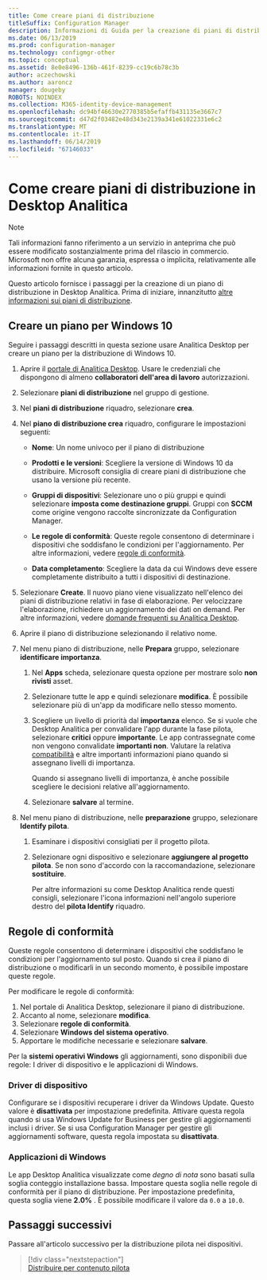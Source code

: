 ```yaml
---
title: Come creare piani di distribuzione
titleSuffix: Configuration Manager
description: Informazioni di Guida per la creazione di piani di distribuzione in Desktop Analitica.
ms.date: 06/13/2019
ms.prod: configuration-manager
ms.technology: configmgr-other
ms.topic: conceptual
ms.assetid: 8e0e8496-136b-461f-8239-cc19c6b78c3b
author: aczechowski
ms.author: aaroncz
manager: dougeby
ROBOTS: NOINDEX
ms.collection: M365-identity-device-management
ms.openlocfilehash: dc94bf46630e2770385b5efaffb431135e3667c7
ms.sourcegitcommit: d47d2f03482e48d343e2139a341e61022331e6c2
ms.translationtype: MT
ms.contentlocale: it-IT
ms.lasthandoff: 06/14/2019
ms.locfileid: "67146033"
---
```

# <a name="how-to-create-deployment-plans-in-desktop-analytics"></a>Come creare piani di distribuzione in Desktop Analitica

> [!Note]  
> Tali informazioni fanno riferimento a un servizio in anteprima che può essere modificato sostanzialmente prima del rilascio in commercio. Microsoft non offre alcuna garanzia, espressa o implicita, relativamente alle informazioni fornite in questo articolo.  

Questo articolo fornisce i passaggi per la creazione di un piano di distribuzione in Desktop Analitica. Prima di iniziare, innanzitutto [altre informazioni sui piani di distribuzione](/sccm/desktop-analytics/about-deployment-plans).

## <a name="create-a-plan-for-windows-10"></a>Creare un piano per Windows 10

Seguire i passaggi descritti in questa sezione usare Analitica Desktop per creare un piano per la distribuzione di Windows 10.

1. Aprire il [portale di Analitica Desktop](https://aka.ms/desktopanalytics). Usare le credenziali che dispongono di almeno **collaboratori dell'area di lavoro** autorizzazioni.  

2. Selezionare **piani di distribuzione** nel gruppo di gestione.  

3. Nel **piani di distribuzione** riquadro, selezionare **crea**.  

4. Nel **piano di distribuzione crea** riquadro, configurare le impostazioni seguenti:  

    - **Nome**: Un nome univoco per il piano di distribuzione  

    - **Prodotti e le versioni**: Scegliere la versione di Windows 10 da distribuire. Microsoft consiglia di creare piani di distribuzione che usano la versione più recente.  

    - **Gruppi di dispositivi**: Selezionare uno o più gruppi e quindi selezionare **imposta come destinazione gruppi**. Gruppi con **SCCM** come origine vengono raccolte sincronizzate da Configuration Manager.  

    - **Le regole di conformità**: Queste regole consentono di determinare i dispositivi che soddisfano le condizioni per l'aggiornamento. Per altre informazioni, vedere [regole di conformità](#readiness-rules).  

    - **Data completamento**: Scegliere la data da cui Windows deve essere completamente distribuito a tutti i dispositivi di destinazione.  

5. Selezionare **Create**. Il nuovo piano viene visualizzato nell'elenco dei piani di distribuzione relativi in fase di elaborazione. Per velocizzare l'elaborazione, richiedere un aggiornamento dei dati on demand. Per altre informazioni, vedere [domande frequenti su Analitica Desktop](/sccm/desktop-analytics/faq##can-i-reduce-the-amount-of-time-it-takes-for-data-to-refresh-in-my-desktop-analytics-portal).  

6. Aprire il piano di distribuzione selezionando il relativo nome.  

7. Nel menu piano di distribuzione, nelle **Prepara** gruppo, selezionare **identificare importanza**.  

    1. Nel **Apps** scheda, selezionare questa opzione per mostrare solo **non rivisti** asset.  

    2. Selezionare tutte le app e quindi selezionare **modifica**. È possibile selezionare più di un'app da modificare nello stesso momento.  

    3. Scegliere un livello di priorità dal **importanza** elenco. Se si vuole che Desktop Analitica per convalidare l'app durante la fase pilota, selezionare **critici** oppure **importante**. Le app contrassegnate come non vengono convalidate **importanti non**. Valutare la relativa [compatibilità](/sccm/desktop-analytics/compat-assessment) e altre importanti informazioni piano quando si assegnano livelli di importanza.  

        Quando si assegnano livelli di importanza, è anche possibile scegliere le decisioni relative all'aggiornamento.  

    4. Selezionare **salvare** al termine.  

8. Nel menu piano di distribuzione, nelle **preparazione** gruppo, selezionare **Identify pilota**.  

    1. Esaminare i dispositivi consigliati per il progetto pilota.  

    2. Selezionare ogni dispositivo e selezionare **aggiungere al progetto pilota**. Se non sono d'accordo con la raccomandazione, selezionare **sostituire**.  

        Per altre informazioni su come Desktop Analitica rende questi consigli, selezionare l'icona informazioni nell'angolo superiore destro del **pilota Identify** riquadro.

## <a name="readiness-rules"></a>Regole di conformità

Queste regole consentono di determinare i dispositivi che soddisfano le condizioni per l'aggiornamento sul posto. Quando si crea il piano di distribuzione o modificarli in un secondo momento, è possibile impostare queste regole.

Per modificare le regole di conformità:

1. Nel portale di Analitica Desktop, selezionare il piano di distribuzione.
1. Accanto al nome, selezionare **modifica**.
1. Selezionare **regole di conformità**.
1. Selezionare **Windows del sistema operativo**.
1. Apportare le modifiche necessarie e selezionare **salvare**.

Per la **sistemi operativi Windows** gli aggiornamenti, sono disponibili due regole: I driver di dispositivo e le applicazioni di Windows.

### <a name="device-drivers"></a>Driver di dispositivo

Configurare se i dispositivi recuperare i driver da Windows Update. Questo valore è **disattivata** per impostazione predefinita. Attivare questa regola quando si usa Windows Update for Business per gestire gli aggiornamenti inclusi i driver. Se si usa Configuration Manager per gestire gli aggiornamenti software, questa regola impostata su **disattivata**.

### <a name="windows-applications"></a>Applicazioni di Windows

Le app Desktop Analitica visualizzate come *degno di nota* sono basati sulla soglia conteggio installazione bassa. Impostare questa soglia nelle regole di conformità per il piano di distribuzione. Per impostazione predefinita, questa soglia viene **2.0%** . È possibile modificare il valore da `0.0` a `10.0`.


## <a name="next-steps"></a>Passaggi successivi

Passare all'articolo successivo per la distribuzione pilota nei dispositivi.
> [!div class="nextstepaction"]  
> [Distribuire per contenuto pilota](/sccm/desktop-analytics/deploy-pilot)  
